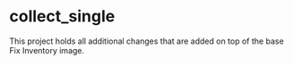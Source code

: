 # collect_single

This project holds all additional changes that are added on top of the base Fix Inventory image.
